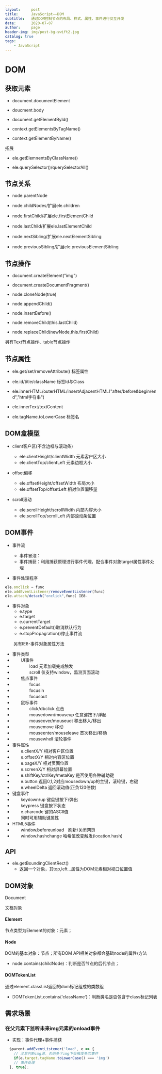 ```yaml
---
layout:     post
title:      JavaScript——DOM
subtitle:   通过DOM控制节点的布局、样式、属性、事件进行交互开发
date:       2020-07-07
author:     page
header-img: img/post-bg-swift2.jpg
catalog: true
tags:
    - JavaScript
---
```


# DOM

## 获取元素

- document.documentElement

- doucment.body

- document.getElementById()

- context.getElementsByTagName()

- context.getElementByName()

拓展

- ele.getElemnentsByClassName()

- ele.querySelector()/querySelectorAll()

## 节点关系

- node.parentNode

- node.childNodes/扩展ele.children

- node.firstChild/扩展ele.firstElementChild

- node.lastChild/扩展ele.lastElementChild

- node.nextSibling/扩展ele.nextElementSibling

- node.previousSibling/扩展ele.previousElementSibling

## 节点操作

- document.createElement("img")

- document.createDocumentFragment()

- node.cloneNode(true)

- node.appendChild()

- node.insertBefore()

- node.removeChild(this.lastChild)

- node.replaceChild(newNode,this.firstChild)

另有Text节点操作、table节点操作  

## 节点属性

- ele.get/set/removeAttribute() 标签属性

- ele.id/title/className 标签Id与Class

- ele.innerHTML/outerHTML/insertAdjacentHTML("after/before&begin/end","html字符串")

- ele.innerText/textContent

- ele.tagName.toLowerCase 标签名  

## DOM盒模型

- client客户区(不含边框与滚动条)
  - ele.clientHeight/clientWidth 元素客户区大小
  - ele.clientTop/clientLeft 元素边框大小

- offset偏移
  - ele.offsetHeight/offsetWidth 布局大小
  - ele.offsetTop/offsetLeft 相对位置偏移量

- scroll滚动
  - ele.scrollHeight/scrollWidth 内部内容大小
  - ele.scrollTop/scrollLeft 内部滚动条位置  

## DOM事件

- 事件流
  - 事件冒泡：
  - 事件捕获：利用捕获原理进行事件代理，配合事件对象target属性事件处理

- 事件处理程序

```js
ele.onclick = func
ele.addEventListener/removeEventListener(func)
ele.attach/detach("onclick",func) IE8-
```

- 事件对象
  - e.type
  - e.target
  - e.currentTarget
  - e.preventDefault()取消默认行为
  - e.stopPropagration()停止事件流

　　另有IE8-事件对象属性方法

- 事件类型
- 　　UI事件
- 　　　　load  元素加载完成触发
- 　　　　scroll 仅支持window，监测页面滚动
- 　　焦点事件
- 　　　　focus
- 　　　　focusin
- 　　　　focusout
- 　　鼠标事件
- 　　　　click/dbclick 点击
- 　　　　mousedown/mouseup 任意键按下/弹起
- 　　　　mouseover/mouseuot 移出移入/移出
- 　　　　mousemove 移动
- 　　　　mouseenter/mouseleave  首次移出/移动
- 　　　　mousewhell 滚轮事件
- 事件属性
- 　　e.clientX/Y 相对客户区位置
- 　　e.offsetX/Y 相对内容区位置
- 　　e.pageX/Y  相对页面位置
- 　　e.screenX/Y 相对屏幕位置
- 　　e.shiftKey/ctrlKey/metaKey 是否使用各种辅助键
- 　　e.button 返回0,1,2对应mousedown/up的主键，滚轮键，右键
- 　　e.wheelDelta 返回滚动值(正负120倍数)
- 键盘事件
- 　　keydown/up 键盘键按下/弹出
- 　　keypress  键盘按下状态
- 　　e.charcode 键的ASCII值
- 　　同时可用辅助键属性
- HTML5事件
- 　　window.beforeunload　刷新/关闭网页
- 　　window.hashchange 哈希值改变触发(location.hash)  

## API

- ele.getBoundingClientRect()
  - 返回一个对象，其top,left...属性为DOM元素相对视口位置值

## DOM对象

Document

文档对象

#### Element

节点类型为Element的对象：元素；

#### Node

DOM的基本对象：节点；所有DOM API相关对象都会基础node的属性/方法

- node.contains(childNode)：判断是否节点的后代节点；

#### DOMTokenList

通过element.classList返回的dom标记组成的类数组

- DOMTokenList.contains('className')：判断类名是否包含于class标记列表

## 需求场景

### 在父元素下监听未来img元素的onload事件

- 实现：事件代理+事件捕获

```js
  $parent.addEventListener('load', e => {
    // 注意判断img源，否则多个img下会触发多次事件
    if(e.target.tagName.toLowerCase() === 'img')
    // 事件处理
  }, true);
```
